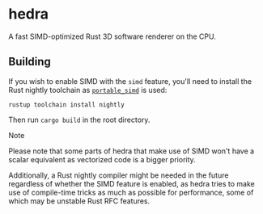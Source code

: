 # hedra

A fast SIMD-optimized Rust 3D software renderer on the CPU.

## Building

If you wish to enable SIMD with the `simd` feature, you'll need to install the Rust nightly toolchain as [`portable_simd`](https://github.com/rust-lang/rust/issues/86656) is used:

`rustup toolchain install nightly`

Then run `cargo build` in the root directory.

> [!NOTE]
> Please note that some parts of hedra that make use of SIMD won't have a scalar equivalent as vectorized code is a bigger priority.
>
> Additionally, a Rust nightly compiler might be needed in the future regardless of whether the SIMD feature is enabled, as hedra tries to make use of compile-time tricks as much as possible for performance, some of which may be unstable Rust RFC features.

